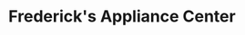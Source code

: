 ---
title: "Frederick's Appliance Center"
url: /redmond/fredericks-appliance-center/
shop: appliance
---